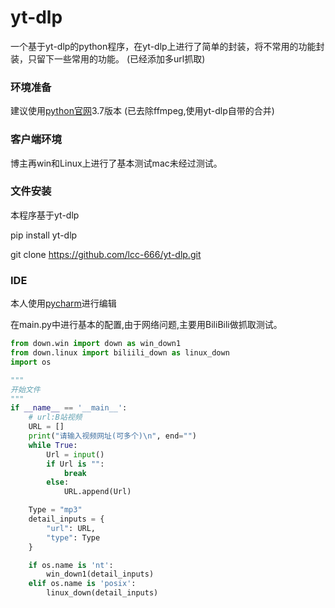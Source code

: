 # yt-dlp
一个基于yt-dlp的python程序，在yt-dlp上进行了简单的封装，将不常用的功能封装，只留下一些常用的功能。
(已经添加多url抓取)

### 环境准备
建议使用[python官网](https://www.python.org/)3.7版本
(已去除ffmpeg,使用yt-dlp自带的合并)

### 客户端环境
博主再win和Linux上进行了基本测试mac未经过测试。

###  文件安装
本程序基于yt-dlp

pip install yt-dlp

git clone https://github.com/lcc-666/yt-dlp.git

### IDE
本人使用[pycharm](https://www.jetbrains.com/pycharm/)进行编辑

在main.py中进行基本的配置,由于网络问题,主要用BiliBili做抓取测试。

```python
from down.win import down as win_down1
from down.linux import biliili_down as linux_down
import os

"""
开始文件
"""
if __name__ == '__main__':
    # url:B站视频
    URL = []
    print("请输入视频网址(可多个)\n", end="")
    while True:
        Url = input()
        if Url is "":
            break
        else:
            URL.append(Url)

    Type = "mp3"
    detail_inputs = {
        "url": URL,
        "type": Type
    }

    if os.name is 'nt':
        win_down1(detail_inputs)
    elif os.name is 'posix':
        linux_down(detail_inputs)

```